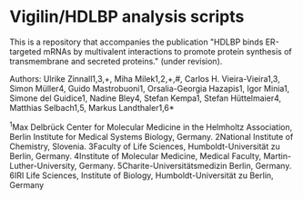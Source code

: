 # Vigilin/HDLBP analysis scripts

This is a repository that accompanies the publication "HDLBP binds ER-targeted mRNAs by multivalent interactions to promote protein synthesis of transmembrane and secreted proteins." (under revision).

Authors:
Ulrike Zinnall1,3,+, Miha Milek1,2,+,#, Carlos H. Vieira-Vieira1,3, Simon Müller4, Guido Mastrobuoni1, Orsalia-Georgia Hazapis1, Igor Minia1, Simone del Guidice1, Nadine Bley4, Stefan Kempa1, Stefan Hüttelmaier4, Matthias Selbach1,5, Markus Landthaler1,6*

<sup>1</sup>Max Delbrück Center for Molecular Medicine in the Helmholtz Association, Berlin Institute for Medical Systems Biology, Germany.
2National Institute of Chemistry, Slovenia.
3Faculty of Life Sciences, Humboldt-Universität zu Berlin, Germany.
4Institute of Molecular Medicine, Medical Faculty, Martin-Luther-University, Germany.
5Charite-Universitätsmedizin Berlin, Germany.
6IRI Life Sciences, Institute of Biology, Humboldt-Universität zu Berlin, Germany

